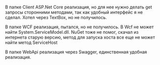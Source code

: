 В папке Client ASP.Net Core реализация, но для нее нужно делать get запросы сторонними методами, так как удобный интерфейс я не сделал. Хотел через TextBox, но не получилось.

В папке WCF реализация, пытался, но не получилось. В Wcf не может найти System.ServiceModel.dll. NuGet тоже не помог, скачал из интернета старую версию, метод для запуска хоста все еще не может найти метод ServiceHost

В папке WebApi реализация через Swagger, единственная удобная реализация.
